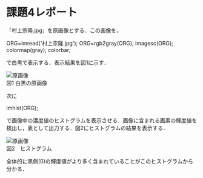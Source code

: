 # 課題4レポート

「村上宗隆.jpg」を原画像とする．この画像を，

ORG=imread('村上宗隆.jpg'); 
ORG=rgb2gray(ORG); 
imagesc(ORG); colormap(gray); colorbar;

で白黒で表示する．表示結果を図1に示す．


![原画像](https://github.com/Kobayashi-Takahiro-Training/FILE/blob/master/kadai3_0.jpg)  
図1 白黒の原画像

次に

imhist(ORG); 

で画像中の濃度値のヒストグラムを表示させる．画像に含まれる画素の輝度値を検出し，表として出力する．図2にヒストグラムの結果を表示する．

![原画像](https://github.com/Kobayashi-Takahiro-Training/FILE/blob/master/ヒストグラム.jpg)  
図2　ヒストグラム

全体的に黒側(0)の輝度値がより多く含まれていることがこのヒストグラムから分かる．
